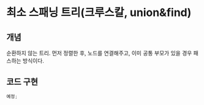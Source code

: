 # 최소 스패닝 트리(크루스칼, union&find)

## 개념

순환하지 않는 트리. 먼저 정렬한 후, 노드를 연결해주고, 이미 공통 부모가 있을 경우 패스하는 방식이다.

## 코드 구현

```jsx
예정;
```
